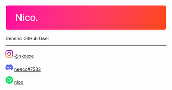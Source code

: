 ![](src/title.png)

Generic GitHub User

---

![](src/instagram.png) [@nkoexe](https://www.instagram.com/nkoexe)

![](src/discord.png) [neeco#7533](https://discord.com/users/619926918262685737)

![](src/spotify.png) [nico](https://open.spotify.com/user/045o3tw54xu83102h7h3kcsxp?si=61a52285e57e432b)
